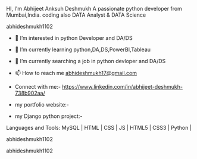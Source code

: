 HI, I'm Abhijeet Anksuh Deshmukh
A passionate python developer from Mumbai,India.
coding
also
DATA Analyst & DATA Science 

abhideshmukh1102

- 👀 I’m interested in python Developer and DA/DS
 
- 🌱 I’m currently learning python,DA,DS,PowerBI,Tableau

- 💞️ I’m currently searching a job in python devloper and DA/DS

- 📫 How to reach me abhideshmukh17@gmail.com
  
- Connect with me:-
https://www.linkedin.com/in/abhijeet-deshmukh-738b902aa/

- my portfolio website:-

- my Django python project:-


Languages and Tools:
MySQL | HTML | CSS | JS | HTML5 | CSS3 | Python | 

abhideshmukh1102

abhideshmukh1102


 

<!---
abhideshmukh1102/abhideshmukh1102 is a ✨ special ✨ repository because its `README.md` (this file) appears on your GitHub profile.
You can click the Preview link to take a look at your changes.
--->
